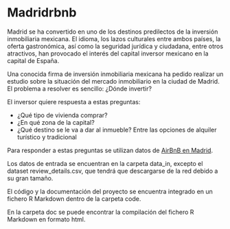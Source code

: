 # Madridrbnb

Madrid se ha convertido en uno de los destinos predilectos de la inversión inmobiliaria mexicana. El idioma, los lazos culturales entre ambos países, la oferta gastronómica, así como la seguridad jurídica y ciudadana, entre otros atractivos, han provocado el interés del capital inversor mexicano en la capital de España.

Una conocida firma de inversión inmobiliaria mexicana ha pedido realizar un estudio sobre la situación del mercado inmobiliario en la ciudad de Madrid. El problema a resolver es sencillo: ¿Dónde invertir? 

El inversor quiere respuesta a estas preguntas:

  - ¿Qué tipo de vivienda comprar?
  - ¿En qué zona de la capital?
  - ¿Qué destino se le va a dar al inmueble? Entre las opciones de alquiler turístico y tradicional

Para responder a estas preguntas se utilizan datos de [AirBnB en Madrid](https://www.kaggle.com/rusiano/madrid-airbnb-data).

Los datos de entrada se encuentran en la carpeta data_in, excepto el dataset review_details.csv, que tendrá que descargarse de la red debido a su gran tamaño.

El código y la documentación del proyecto se encuentra integrado en un fichero R Markdown dentro de la carpeta code.

En la carpeta doc se puede encontrar la compilación del fichero R Markdown en formato html.
